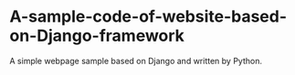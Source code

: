 # A-sample-code-of-website-based-on-Django-framework
A simple webpage sample based on Django and written by Python.
